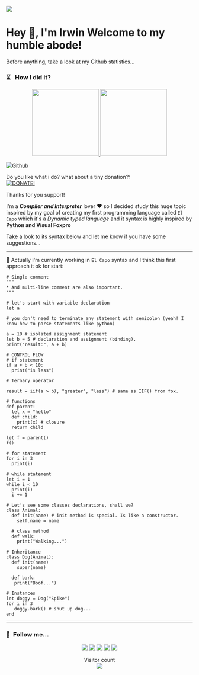 ![](https://media.giphy.com/media/XGqDsE3owV0RO/giphy.gif)
<h1>    
    Hey 👋, I'm Irwin
    Welcome to my humble abode!
</h1>

Before anything, take a look at my Github statistics...

### ⌛️ &nbsp; How I did it?
<p align="center">
    <a href="https://github.com/irwin1985">
        <img height="180em" src="https://github-readme-stats-eight-theta.vercel.app/api?username=irwin1985&show_icons=true&theme=algolia&include_all_commits=true&count_private=true" />
        <img height="180em" src="https://github-readme-stats-eight-theta.vercel.app/api/top-langs/?username=irwin1985&layout=compact&langs_count=8&theme=algolia" />
    </a>
</p>

[![Github](https://img.shields.io/github/followers/Irwin1985?label=Follow&style=social)](https://github.com/Irwin1985)

Do you like what i do? what about a tiny donation?:   
[![DONATE!](http://www.pngall.com/wp-content/uploads/2016/05/PayPal-Donate-Button-PNG-File-180x100.png)](https://www.paypal.com/donate/?hosted_button_id=LXQYXFP77AD2G) 

Thanks for you support!

I'm a ***Compiler and Interpreter*** lover ❤ so I decided study this huge topic inspired by my goal of creating my first programming language called `El Capo` which it's a *Dynamic typed language* and it syntax is highly inspired by **Python and Visual Foxpro**

Take a look to its syntax below and let me know if you have some suggestions...

<hr>

🤔 Actually I'm currently working in `El Capo` syntax and I think this first approach it ok for start:

```xBase
# Single comment
"""
* And multi-line comment are also important.
"""

# let's start with variable declaration
let a

# you don't need to terminate any statement with semicolon (yeah! I know how to parse statements like python)

a = 10 # isolated assignment statement
let b = 5 # declaration and assignment (binding).
print("result:", a + b)

# CONTROL FLOW
# if statement
if a + b < 10:
  print("is less")

# Ternary operator

result = iif(a > b), "greater", "less") # same as IIF() from fox.

# functions
def parent:
  let x = "hello"
  def child:
    print(x) # closure
  return child

let f = parent()
f()

# for statement
for i in 3
  print(i)

# while statement
let i = 1
while i < 10
  print(i)
  i += 1

# Let's see some classes declarations, shall we?
class Animal:
  def init(name) # init method is special. Is like a constructor.
    self.name = name
  
  # class method
  def walk:
    print("Walking...")

# Inheritance
class Dog(Animal):
  def init(name)
    super(name)
    
  def bark:
   print("Boof...")

# Instances
let doggy = Dog("Spike")
for i in 3
   doggy.bark() # shut up dog...
end
```
<hr>

###  🧲 &nbsp;Follow me... 
<p align="center">
    <a href="https://youtube.com/IrwinRodriguez">
        <img src="https://img.shields.io/badge/Youtube-Channel-red" />
    </a>
    <a href="mailto:rodriguez.irwin@gmail.com">
        <img src="https://img.shields.io/badge/Gmail-Contact-yellowgreen" />
    </a>
    <a href="https://twitter.com/irwin_rg">
        <img src="https://img.shields.io/badge/Twitter-irwin__rg-blue" />
    </a>
    <a href="https://instagram.com/irwinrdz85">
        <img src="https://img.shields.io/badge/Instagram-irwinrdz85-red" />
    </a>
    <a href="https://www.linkedin.com/in/irwin1985/">
        <img src="https://img.shields.io/badge/LinkedIn-irwin1985-orange" />
    </a>
</p>

<p align="center"> 
  Visitor count<br>
  <img src="https://profile-counter.glitch.me/Irwin1985/count.svg" />
</p>
